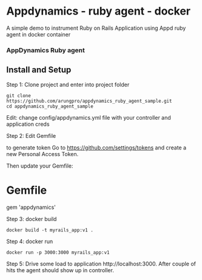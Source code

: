 # Appdynamics - ruby agent - docker
A simple demo to instrument Ruby on  Rails Application using Appd ruby agent in docker container


### AppDynamics Ruby agent

## Install and Setup

Step 1: Clone project and enter into project folder
```
git clone https://github.com/arungpro/appdynamics_ruby_agent_sample.git
cd appdynamics_ruby_agent_sample
```
Edit: change config/appdynamics.yml file with your controller and application creds

Step 2: Edit Gemfile

to generate token
Go to https://github.com/settings/tokens and create a new Personal Access Token.

Then update your Gemfile:

# Gemfile

gem 'appdynamics'

Step 3: docker build
```
docker build -t myrails_app:v1 .
```

Step 4: docker run
```
docker run -p 3000:3000 myrails_app:v1
```

Step 5: Drive some load to application http://localhost:3000. After couple of hits the agent should show up in controller.
